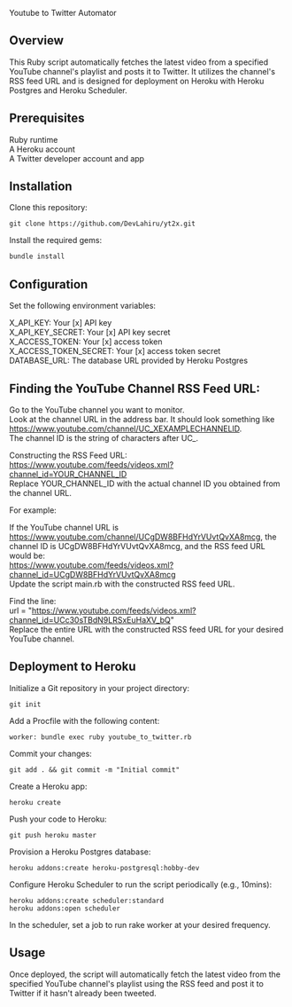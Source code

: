 Youtube to Twitter Automator
## Overview

This Ruby script automatically fetches the latest video from a specified YouTube channel's playlist and posts it to Twitter. It utilizes the channel's RSS feed URL and is designed for deployment on Heroku with Heroku Postgres and Heroku Scheduler.

## Prerequisites

Ruby runtime  
A Heroku account  
A Twitter developer account and app  
## Installation

Clone this repository:  
```
git clone https://github.com/DevLahiru/yt2x.git  
```
Install the required gems:  
```ruby
bundle install
```

## Configuration

Set the following environment variables:

X_API_KEY: Your [x] API key  
X_API_KEY_SECRET: Your [x] API key secret  
X_ACCESS_TOKEN: Your [x] access token  
X_ACCESS_TOKEN_SECRET: Your [x] access token secret  
DATABASE_URL: The database URL provided by Heroku Postgres  
## Finding the YouTube Channel RSS Feed URL:

Go to the YouTube channel you want to monitor.  
Look at the channel URL in the address bar. It should look something like https://www.youtube.com/channel/UC_XEXAMPLECHANNELID.  
The channel ID is the string of characters after UC_.  

Constructing the RSS Feed URL:  
https://www.youtube.com/feeds/videos.xml?channel_id=YOUR_CHANNEL_ID  
Replace YOUR_CHANNEL_ID with the actual channel ID you obtained from the channel URL.  

For example:  

If the YouTube channel URL is https://www.youtube.com/channel/UCgDW8BFHdYrVUvtQvXA8mcg, the channel ID is UCgDW8BFHdYrVUvtQvXA8mcg, and the RSS feed URL would be:  
https://www.youtube.com/feeds/videos.xml?channel_id=UCgDW8BFHdYrVUvtQvXA8mcg  
Update the script main.rb with the constructed RSS feed URL.

Find the line:  
url = "https://www.youtube.com/feeds/videos.xml?channel_id=UCc30sTBdN9LRSxEuHaXV_bQ"  
Replace the entire URL with the constructed RSS feed URL for your desired YouTube channel.

## Deployment to Heroku

Initialize a Git repository in your project directory:
```
git init
```
Add a Procfile with the following content:
```
worker: bundle exec ruby youtube_to_twitter.rb
```
Commit your changes:  
```
git add . && git commit -m "Initial commit"
```

Create a Heroku app:
```
heroku create
```
Push your code to Heroku:
```
git push heroku master
```
Provision a Heroku Postgres database:
```
heroku addons:create heroku-postgresql:hobby-dev
```
Configure Heroku Scheduler to run the script periodically (e.g., 10mins):
```
heroku addons:create scheduler:standard
heroku addons:open scheduler
```
In the scheduler, set a job to run rake worker at your desired frequency.

## Usage

Once deployed, the script will automatically fetch the latest video from the specified YouTube channel's playlist using the RSS feed and post it to Twitter if it hasn't already been tweeted.
